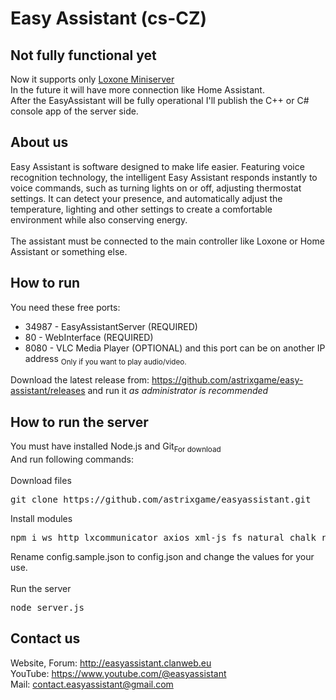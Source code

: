 # Easy Assistant (cs-CZ)
<h2>Not fully functional yet</h2>Now it supports only <a href="https://www.loxone.com/">Loxone Miniserver</a><br>
In the future it will have more connection like Home Assistant.<br>
After the EasyAssistant will be fully operational I'll publish the C++ or C# console app of the server side.
<h2>About us</h2>
Easy Assistant is software designed to make life easier. Featuring voice recognition technology, the intelligent Easy Assistant responds instantly to voice commands, such as turning lights on or off, adjusting thermostat settings. It can detect your presence, and automatically adjust the temperature, lighting and other settings to create a comfortable environment while also conserving energy.<br><br>The assistant must be connected to the main controller like Loxone or Home Assistant or something else.

<h2>How to run</h2>
You need these free ports: <ul><li>34987 - EasyAssistantServer (REQUIRED)</li><li>80 - WebInterface (REQUIRED)</li><li>8080 - VLC Media Player (OPTIONAL) and this port can be on another IP address <sub>Only if you want to play audio/video.</sub></li></ul>
Download the latest release from: <a href="https://github.com/astrixgame/easy-assistant/releases">https://github.com/astrixgame/easy-assistant/releases</a> and run it <i>as administrator is recommended</i>
<h2>How to run the server</h2>
You must have installed Node.js and Git<sub>For download</sub><br>
And run following commands:<br><br>
Download files
<pre>git clone https://github.com/astrixgame/easyassistant.git</pre>
Install modules
<pre>npm i ws http lxcommunicator axios xml-js fs natural chalk readline</pre>
Rename config.sample.json to config.json and change the values for your use.<br><br>
Run the server
<pre>node server.js</pre>
<h2>Contact us</h2>
Website, Forum: <a href="http://easyassistant.clanweb.eu/home/">http://easyassistant.clanweb.eu</a><br>
YouTube: <a href="https://www.youtube.com/@easyassistant">https://www.youtube.com/@easyassistant</a><br>
Mail: <a href="mailto:contact.easyassistant@gmail.com">contact.easyassistant@gmail.com</a>
